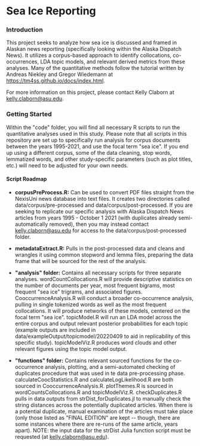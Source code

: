 # Sea Ice Reporting

### Introduction

This project seeks to analyze how sea ice is discussed and framed in Alaskan news reporting (specifically looking within the Alaska Dispatch News). It utilizes a corpus-based approach to identify collocations, co-occurrences, LDA topic models, and relevant derived metrics from these analyses. Many of the quantitative methods follow the tutorial written by Andreas Niekley and Gregor Wiedemann at https://tm4ss.github.io/docs/index.html.

For more information on this project, please contact Kelly Claborn at kelly.claborn@asu.edu.


### Getting Started

Within the "code" folder, you will find all necessary R scripts to run the quantitative analyses used in this study. Please note that all scripts in this repository are set up to specifically run analysis for corpus documents between the years 1995-2021, and use the focal term "sea ice". If you end up using a different corpus, some of the data cleaning, stop words, lemmatized words, and other study-specific parameters (such as plot titles, etc.) will need to be adjusted for your own needs.

#### Script Roadmap

- **corpusPreProcess.R:** Can be used to convert PDF files straight from the NexisUni news database into text files. It creates two directories called data/corpus/pre-processed and data/corpus/post-processed. If you are seeking to replicate our specific analysis with Alaska Dispatch News articles from years 1995 - October 1 2021 (with duplicates already semi-automatically removed), then you may instead contact kelly.claborn@asu.edu for access to the data/corpus/post-processed folder.

- **metadataExtract.R:** Pulls in the post-processed data and cleans and wrangles it using common stopword and lemma files, preparing the data frame that will be sourced for the rest of the analysis.

- **"analysis" folder:** Contains all necessary scripts for three separate analyses. wordCountCollocations.R will provide descriptive statistics on the number of documents per year, most frequent bigrams, most frequent "sea ice" trigrams, and associated figures. CooccurrenceAnalysis.R will conduct a broader co-occurrence analysis, pulling in single tokenized words as well as the most frequent collocations. It will produce networks of these models, centered on the focal term "sea ice". topicModel.R will run an LDA model across the entire corpus and output relevant posterior probabilities for each topic (example outputs are included in data/exampleOutput/topicmodel/20220409 to aid in replicability of this specific study). topicModelViz.R produces word clouds and other relevant figures using the topic model output.

- **"functions" folder:** Contains relevant sourced functions for the co-occurrence analysis, plotting, and a semi-automated checking of duplicates procedure that was used in te data pre-processing phase. calculateCoocStatistics.R and calculateLogLikelihood.R are both sourced in CooccurrenceAnalysis.R. plotThemes.R is sourced in wordCountsCollocations.R and topicModelViz.R. checkDuplicates.R pulls in data outputs from strDist_forDuplicates.jl to manually check the string distances across the potentially duplicated articles. When there is a potential duplicate, manual examination of the articles must take place (only those listed as "FINAL EDITION" are kept -- though, there are some instances where there are re-runs of the same article, years apart). NOTE:  the input data for the strDist Julia function script must be requested (at kelly.claborn@asu.edu).
